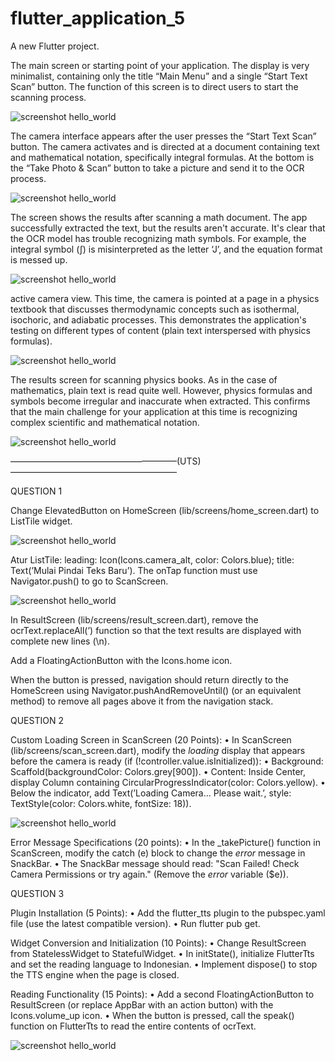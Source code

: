 # flutter_application_5

A new Flutter project.

The main screen or starting point of your application. The display is very minimalist, containing only the title “Main Menu” and a single “Start Text Scan” button. The function of this screen is to direct users to start the scanning process.

![screenshot hello_world](images/1.jpg)

The camera interface appears after the user presses the “Start Text Scan” button. The camera activates and is directed at a document containing text and mathematical notation, specifically integral formulas. At the bottom is the “Take Photo & Scan” button to take a picture and send it to the OCR process.

![screenshot hello_world](images/2.jpg)

The screen shows the results after scanning a math document. The app successfully extracted the text, but the results aren't accurate. It's clear that the OCR model has trouble recognizing math symbols. For example, the integral symbol (∫) is misinterpreted as the letter ‘J’, and the equation format is messed up.

![screenshot hello_world](images/3.jpg)

active camera view. This time, the camera is pointed at a page in a physics textbook that discusses thermodynamic concepts such as isothermal, isochoric, and adiabatic processes. This demonstrates the application's testing on different types of content (plain text interspersed with physics formulas).

![screenshot hello_world](images/4.jpg)

The results screen for scanning physics books. As in the case of mathematics, plain text is read quite well. However, physics formulas and symbols become irregular and inaccurate when extracted. This confirms that the main challenge for your application at this time is recognizing complex scientific and mathematical notation.

![screenshot hello_world](images/5.jpg)

———————————————————(UTS)———————————————————

QUESTION 1

Change ElevatedButton on HomeScreen (lib/screens/home_screen.dart) to ListTile widget.

![screenshot hello_world](images/6.jpg)

Atur ListTile: leading: Icon(Icons.camera_alt, color: Colors.blue); title: Text(’Mulai Pindai Teks Baru’). The onTap function must use Navigator.push() to go to ScanScreen.

![screenshot hello_world](images/7.jpg)

In ResultScreen (lib/screens/result_screen.dart), remove the ocrText.replaceAll(’) function so that the text results are displayed with complete new lines (\n).

Add a FloatingActionButton with the Icons.home icon.

When the button is pressed, navigation should return directly to the HomeScreen using Navigator.pushAndRemoveUntil() (or an equivalent method) to remove all pages above it from the navigation stack.

QUESTION 2

Custom Loading Screen in ScanScreen (20 Points):
• In ScanScreen (lib/screens/scan_screen.dart), modify the *loading* display
that appears before the camera is ready (if (!controller.value.isInitialized)):
• Background: Scaffold(backgroundColor: Colors.grey[900]).
• Content: Inside Center, display Column containing CircularProgressIndicator(color:
Colors.yellow).
• Below the indicator, add Text(’Loading Camera... Please wait.’,
style: TextStyle(color: Colors.white, fontSize: 18)).

![screenshot hello_world](images/8.jpg)

Error Message Specifications (20 points):
• In the _takePicture() function in ScanScreen, modify the catch (e) block to
change the *error* message in SnackBar.
• The SnackBar message should read: "Scan Failed! Check Camera Permissions
or try again." (Remove the *error* variable ($e)).

QUESTION 3

Plugin Installation (5 Points):
• Add the flutter_tts plugin to the pubspec.yaml file (use the latest compatible version).
• Run flutter pub get.

Widget Conversion and Initialization (10 Points):
• Change ResultScreen from StatelessWidget to StatefulWidget.
• In initState(), initialize FlutterTts and set the reading language to
Indonesian.
• Implement dispose() to stop the TTS engine when the page is
closed.

Reading Functionality (15 Points):
• Add a second FloatingActionButton to ResultScreen (or replace AppBar
with an action button) with the Icons.volume_up icon.
• When the button is pressed, call the speak() function on FlutterTts to read
the entire contents of ocrText.

![screenshot hello_world](images/9.jpg)